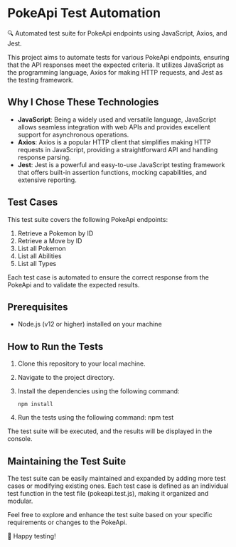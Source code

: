 # PokeApi Test Automation

🔍 Automated test suite for PokeApi endpoints using JavaScript, Axios, and Jest.

This project aims to automate tests for various PokeApi endpoints, ensuring that the API responses meet the expected criteria. It utilizes JavaScript as the programming language, Axios for making HTTP requests, and Jest as the testing framework.

## Why I Chose These Technologies

- **JavaScript**: Being a widely used and versatile language, JavaScript allows seamless integration with web APIs and provides excellent support for asynchronous operations.
- **Axios**: Axios is a popular HTTP client that simplifies making HTTP requests in JavaScript, providing a straightforward API and handling response parsing.
- **Jest**: Jest is a powerful and easy-to-use JavaScript testing framework that offers built-in assertion functions, mocking capabilities, and extensive reporting.

## Test Cases

This test suite covers the following PokeApi endpoints:

1. Retrieve a Pokemon by ID
2. Retrieve a Move by ID
3. List all Pokemon
4. List all Abilities
5. List all Types

Each test case is automated to ensure the correct response from the PokeApi and to validate the expected results.

## Prerequisites

- Node.js (v12 or higher) installed on your machine

## How to Run the Tests

1. Clone this repository to your local machine.
2. Navigate to the project directory.
3. Install the dependencies using the following command:

   ```shell
   npm install

4. Run the tests using the following command:
    npm test

The test suite will be executed, and the results will be displayed in the console.

## Maintaining the Test Suite

The test suite can be easily maintained and expanded by adding more test cases or modifying existing ones. Each test case is defined as an individual test function in the test file (pokeapi.test.js), making it organized and modular.

Feel free to explore and enhance the test suite based on your specific requirements or changes to the PokeApi.

🚀 Happy testing!